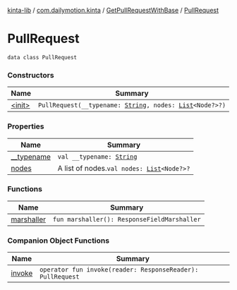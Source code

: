 [kinta-lib](../../../index.md) / [com.dailymotion.kinta](../../index.md) / [GetPullRequestWithBase](../index.md) / [PullRequest](./index.md)

# PullRequest

`data class PullRequest`

### Constructors

| Name | Summary |
|---|---|
| [&lt;init&gt;](-init-.md) | `PullRequest(__typename: `[`String`](https://kotlinlang.org/api/latest/jvm/stdlib/kotlin/-string/index.html)`, nodes: `[`List`](https://kotlinlang.org/api/latest/jvm/stdlib/kotlin.collections/-list/index.html)`<Node?>?)` |

### Properties

| Name | Summary |
|---|---|
| [__typename](__typename.md) | `val __typename: `[`String`](https://kotlinlang.org/api/latest/jvm/stdlib/kotlin/-string/index.html) |
| [nodes](nodes.md) | A list of nodes.`val nodes: `[`List`](https://kotlinlang.org/api/latest/jvm/stdlib/kotlin.collections/-list/index.html)`<Node?>?` |

### Functions

| Name | Summary |
|---|---|
| [marshaller](marshaller.md) | `fun marshaller(): ResponseFieldMarshaller` |

### Companion Object Functions

| Name | Summary |
|---|---|
| [invoke](invoke.md) | `operator fun invoke(reader: ResponseReader): PullRequest` |
